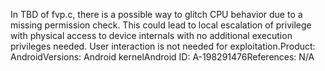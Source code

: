 In TBD of fvp.c, there is a possible way to glitch CPU behavior due to a missing permission check. This could lead to local escalation of privilege with physical access to device internals with no additional execution privileges needed. User interaction is not needed for exploitation.Product: AndroidVersions: Android kernelAndroid ID: A-198291476References: N/A